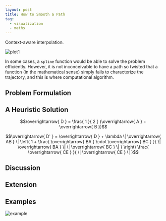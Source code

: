 ```yaml
---
layout: post
title: How to Smooth a Path
tag:
  - visualization
  - maths
---
```


Context-aware interpolation.

![plot1](https://shawenyao.github.io/R/output/plot1.svg)

In some cases, a `spline` function would be able to solve the problem efficiently. However, it is not inconceivable to have a path so twisted that a function (in the mathematical sense) simply fails to characterize the trajectory, and this is where computational algorithm.

## Problem Formulation

## A Heuristic Solution

$$\overrightarrow{ D } = \frac{ 1 }{ 2 } (\overrightarrow{ A } + \overrightarrow{ B })$$

$$\overrightarrow{ D' } = \overrightarrow{ D } + \lambda \| \overrightarrow{ AB } \| \left( 1 + \frac{ \overrightarrow{ BA } \cdot \overrightarrow{ BC } }{ \| \overrightarrow{ BA } \| \| \overrightarrow{ BC } \| } \right) \frac{ \overrightarrow{ CE } }{ \| \overrightarrow{ CE } \| }$$

## Discussion

## Extension

## Examples
![example](https://shawenyao.github.io/R/output/plot_example.svg)
